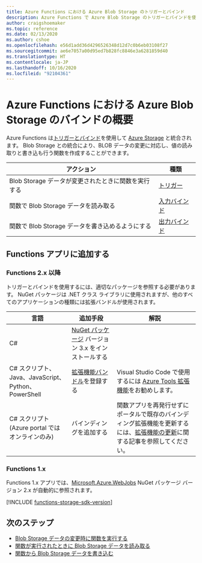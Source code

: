 ```yaml
---
title: Azure Functions における Azure Blob Storage のトリガーとバインド
description: Azure Functions で Azure Blob Storage のトリガーとバインドを使用する方法について説明します。
author: craigshoemaker
ms.topic: reference
ms.date: 02/13/2020
ms.author: cshoe
ms.openlocfilehash: e56d1add36d4296526348d12d7c0b6eb03108f27
ms.sourcegitcommit: ae6e7057a00d95ed7b828fc8846e3a6281859d40
ms.translationtype: HT
ms.contentlocale: ja-JP
ms.lasthandoff: 10/16/2020
ms.locfileid: "92104361"
---
```

# <a name="azure-blob-storage-bindings-for-azure-functions-overview"></a>Azure Functions における Azure Blob Storage のバインドの概要

Azure Functions は[トリガーとバインド](./functions-triggers-bindings.md)を使用して [Azure Storage](../storage/index.yml) と統合されます。 Blob Storage との統合により、BLOB データの変更に対応し、値の読み取りと書き込も行う関数を作成することができます。

| アクション | 種類 |
|---------|---------|
| Blob Storage データが変更されたときに関数を実行する | [トリガー](./functions-bindings-storage-blob-trigger.md) |
| 関数で Blob Storage データを読み取る | [入力バインド](./functions-bindings-storage-blob-input.md) |
| 関数で Blob Storage データを書き込めるようにする |[出力バインド](./functions-bindings-storage-blob-output.md) |

## <a name="add-to-your-functions-app"></a>Functions アプリに追加する

### <a name="functions-2x-and-higher"></a>Functions 2.x 以降

トリガーとバインドを使用するには、適切なパッケージを参照する必要があります。 NuGet パッケージは .NET クラス ライブラリに使用されますが、他のすべてのアプリケーションの種類には拡張バンドルが使用されます。

| 言語                                        | 追加手段                                   | 解説 
|-------------------------------------------------|---------------------------------------------|-------------|
| C#                                              | [NuGet パッケージ] バージョン 3.x をインストールする | |
| C# スクリプト、Java、JavaScript、Python、PowerShell | [拡張機能バンドル]を登録する          | Visual Studio Code で使用するには [Azure Tools 拡張機能](https://marketplace.visualstudio.com/items?itemName=ms-vscode.vscode-node-azure-pack)をお勧めします。 |
| C# スクリプト (Azure portal ではオンラインのみ)         | バインディングを追加する                            | 関数アプリを再発行せずにポータルで既存のバインディング拡張機能を更新するには、[拡張機能の更新]に関する記事を参照してください。 |

[core tools]: ./functions-run-local.md
[拡張機能バンドル]: ./functions-bindings-register.md#extension-bundles
[NuGet パッケージ]: https://www.nuget.org/packages/Microsoft.Azure.WebJobs.Extensions.Storage
[拡張機能の更新]: ./functions-bindings-register.md
[Azure Tools extension]: https://marketplace.visualstudio.com/items?itemName=ms-vscode.vscode-node-azure-pack

### <a name="functions-1x"></a>Functions 1.x

Functions 1.x アプリでは、[Microsoft.Azure.WebJobs](https://www.nuget.org/packages/Microsoft.Azure.WebJobs) NuGet パッケージ バージョン 2.x が自動的に参照されます。

[!INCLUDE [functions-storage-sdk-version](../../includes/functions-storage-sdk-version.md)]

## <a name="next-steps"></a>次のステップ

- [Blob Storage データの変更時に関数を実行する](./functions-bindings-storage-blob-trigger.md)
- [関数が実行されたときに Blob Storage データを読み取る](./functions-bindings-storage-blob-input.md)
- [関数から Blob Storage データを書き込む](./functions-bindings-storage-blob-output.md)